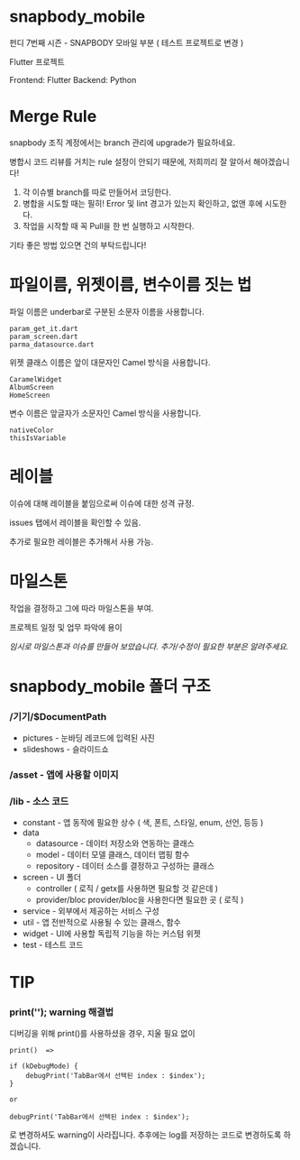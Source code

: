 # snapbody_mobile

펀디 7번째 시즌 - SNAPBODY 모바일 부분 ( 테스트 프로젝트로 변경 )

Flutter 프로젝트

Frontend: Flutter
Backend: Python


# Merge Rule

snapbody 조직 계정에서는 branch 관리에 upgrade가 필요하네요.

병합시 코드 리뷰를 거치는 rule 설정이 안되기 때문에, 저희끼리 잘 알아서 해야겠습니다!

1. 각 이슈별 branch를 따로 만들어서 코딩한다.
2. 병합을 시도할 때는 필히! Error 및 lint 경고가 있는지 확인하고, 없앤 후에 시도한다.
3. 작업을 시작할 때 꼭 Pull을 한 번 실행하고 시작한다.

기타 좋은 방법 있으면 건의 부탁드립니다!



# 파일이름, 위젯이름, 변수이름 짓는 법

파일 이름은 underbar로 구분된 소문자 이름을 사용합니다.

    param_get_it.dart
    param_screen.dart
    parma_datasource.dart
   
위젯 클래스 이름은 앞이 대문자인 Camel 방식을 사용합니다. 
    
    CaramelWidget
    AlbumScreen
    HomeScreen
    
변수 이름은 앞글자가 소문자인 Camel 방식을 사용합니다.

    nativeColor
    thisIsVariable

# 레이블
이슈에 대해 레이블을 붙임으로써 이슈에 대한 성격 규정.

issues 탭에서 레이블을 확인할 수 있음.

추가로 필요한 레이블은 추가해서 사용 가능.


# 마일스톤
작업을 결정하고 그에 따라 마일스톤을 부여. 

프로젝트 일정 및 업무 파악에 용이

*임시로 마일스톤과 이슈를 만들어 보았습니다.*
*추가/수정이 필요한 부분은 알려주세요.*


#  snapbody_mobile 폴더 구조

### /기기/$DocumentPath
* pictures - 눈바딩 레코드에 입력된 사진
* slideshows - 슬라이드쇼

### /asset - 앱에 사용할 이미지 

### /lib - 소스 코드
* constant - 앱 동작에 필요한 상수 ( 색, 폰트, 스타일, enum, 선언, 등등 )
* data
  - datasource - 데이터 저장소와 연동하는 클래스
  - model - 데이터 모델 클래스, 데이터 맵핑 함수
  - repository - 데이터 소스를 결정하고 구성하는 클래스 
* screen - UI 폴더
  - controller ( 로직 / getx를 사용하면 필요할 것 같은데 )
  - provider/bloc provider/bloc을 사용한다면 필요한 곳 ( 로직 )
* service - 외부에서 제공하는 서비스 구성
* util - 앱 전반적으로 사용될 수 있는 클래스, 함수
* widget - UI에 사용할 독립적 기능을 하는 커스텀 위젯
* test - 테스트 코드

# TIP

### print(''); warning 해결법
디버깅을 위해 print()를 사용하셨을 경우, 지울 필요 없이

    print()  => 

    if (kDebugMode) {
        debugPrint('TabBar에서 선택된 index : $index');    
    }
    
    or
    
    debugPrint('TabBar에서 선택된 index : $index');    

로 변경하셔도 warning이 사라집니다.
추후에는 log를 저장하는 코드로 변경하도록 하겠습니다.
